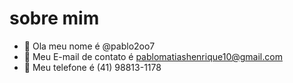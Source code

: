 # sobre mim

- 👋 Ola meu nome é @pablo2oo7
- 📩 Meu E-mail de contato é pablomatiashenrique10@gmail.com
- 📱 Meu telefone é (41) 98813-1178

<!---
pablo2oo7/pablo2oo7 is a ✨ special ✨ repository because its `README.md` (this file) appears on your GitHub profile.
You can click the Preview link to take a look at your changes.
--->
